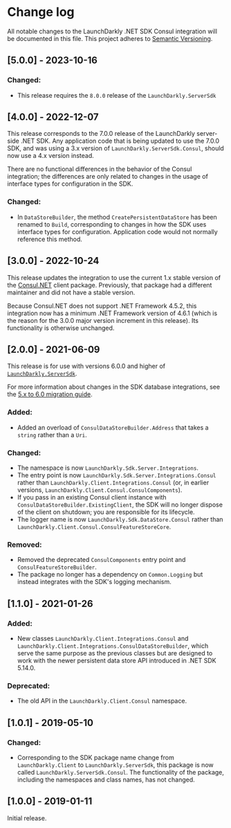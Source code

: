 # Change log

All notable changes to the LaunchDarkly .NET SDK Consul integration will be documented in this file. This project adheres to [Semantic Versioning](http://semver.org).

## [5.0.0] - 2023-10-16
### Changed:
- This release requires the `8.0.0` release of the `LaunchDarkly.ServerSdk`

## [4.0.0] - 2022-12-07
This release corresponds to the 7.0.0 release of the LaunchDarkly server-side .NET SDK. Any application code that is being updated to use the 7.0.0 SDK, and was using a 3.x version of `LaunchDarkly.ServerSdk.Consul`, should now use a 4.x version instead.

There are no functional differences in the behavior of the Consul integration; the differences are only related to changes in the usage of interface types for configuration in the SDK.

### Changed:
- In `DataStoreBuilder`, the method `CreatePersistentDataStore` has been renamed to `Build`, corresponding to changes in how the SDK uses interface types for configuration. Application code would not normally reference this method.

## [3.0.0] - 2022-10-24
This release updates the integration to use the current 1.x stable version of the [Consul.NET](https://www.nuget.org/packages/Consul) client package. Previously, that package had a different maintainer and did not have a stable version.

Because Consul.NET does not support .NET Framework 4.5.2, this integration now has a minimum .NET Framework version of 4.6.1 (which is the reason for the 3.0.0 major version increment in this release). Its functionality is otherwise unchanged.

## [2.0.0] - 2021-06-09
This release is for use with versions 6.0.0 and higher of [`LaunchDarkly.ServerSdk`](https://github.com/launchdarkly/dotnet-server-sdk).

For more information about changes in the SDK database integrations, see the [5.x to 6.0 migration guide](https://docs-stg.launchdarkly.com/252/sdk/server-side/dotnet/migration-5-to-6).

### Added:
- Added an overload of `ConsulDataStoreBuilder.Address` that takes a `string` rather than a `Uri`.

### Changed:
- The namespace is now `LaunchDarkly.Sdk.Server.Integrations`.
- The entry point is now `LaunchDarkly.Sdk.Server.Integrations.Consul` rather than `LaunchDarkly.Client.Integrations.Consul` (or, in earlier versions, `LaunchDarkly.Client.Consul.ConsulComponents`).
- If you pass in an existing Consul client instance with `ConsulDataStoreBuilder.ExistingClient`, the SDK will no longer dispose of the client on shutdown; you are responsible for its lifecycle.
- The logger name is now `LaunchDarkly.Sdk.DataStore.Consul` rather than `LaunchDarkly.Client.Consul.ConsulFeatureStoreCore`.

### Removed:
- Removed the deprecated `ConsulComponents` entry point and `ConsulFeatureStoreBuilder`.
- The package no longer has a dependency on `Common.Logging` but instead integrates with the SDK&#39;s logging mechanism.


## [1.1.0] - 2021-01-26
### Added:
- New classes `LaunchDarkly.Client.Integrations.Consul` and `LaunchDarkly.Client.Integrations.ConsulDataStoreBuilder`, which serve the same purpose as the previous classes but are designed to work with the newer persistent data store API introduced in .NET SDK 5.14.0.

### Deprecated:
- The old API in the `LaunchDarkly.Client.Consul` namespace.

## [1.0.1] - 2019-05-10
### Changed:
- Corresponding to the SDK package name change from `LaunchDarkly.Client` to `LaunchDarkly.ServerSdk`, this package is now called `LaunchDarkly.ServerSdk.Consul`. The functionality of the package, including the namespaces and class names, has not changed.

## [1.0.0] - 2019-01-11

Initial release.
